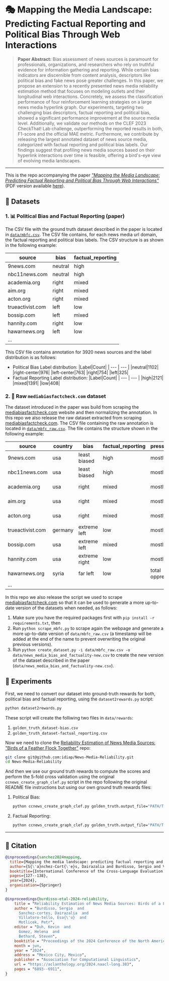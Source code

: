 # :performing_arts: Mapping the Media Landscape: Predicting Factual Reporting and Political Bias Through Web Interactions

> **Paper Abstract:** Bias assessment of news sources is paramount for professionals, organizations, and researchers who rely on truthful evidence for information gathering and reporting. While certain bias indicators are discernible from content analysis, descriptors like political bias and fake news pose greater challenges. In this paper, we propose an extension to a recently presented news media reliability estimation method that focuses on modeling outlets and their longitudinal web interactions. Concretely, we assess the classification performance of four reinforcement learning strategies on a large news media hyperlink graph. Our experiments, targeting two challenging bias descriptors, factual reporting and political bias, showed a significant performance improvement at the source media level. Additionally, we validate our methods on the CLEF 2023 CheckThat! Lab challenge, outperforming the reported results in both, F1-score and the official MAE metric. Furthermore, we contribute by releasing the largest annotated dataset of news source media, categorized with factual reporting and political bias labels. Our findings suggest that profiling news media sources based on their hyperlink interactions over time is feasible, offering a bird's-eye view of evolving media landscapes.
---

This is the repo accompanying the paper [_"Mapping the Media Landscape: Predicting Factual Reporting and Political Bias Through Web Interactions"_](https://link.springer.com/chapter/10.1007/978-3-031-71736-9_7) (PDF version available [here](https://publications.idiap.ch/attachments/papers/2024/Sanchez-Cortes_CLEF2024_2024.pdf)).

## :bookmark_tabs: Datasets

### 1. :bar_chart: Political Bias and Factual Reporting (paper)

The CSV file with the ground truth dataset described in the paper is located in [`data/mbfc.csv`](data/mbfc.csv). The CSV file contains, for each news media url domain, the factual reporting and political bias labels. The CSV structure is as shown in the following example:

|source|bias|factual_reporting|
| --- | --- | --- |
|9news.com|neutral|high|
|nbc11news.com|neutral|high|
|academia.org|right|mixed|
|aim.org|right|mixed|
|acton.org|right|mixed|
|trueactivist.com|left|low|
|bossip.com|left|mixed|
|hannity.com|right|low|
|hawarnews.org|left|low|
|...|||

This CSV file contains annotation for 3920 news sources and the label distribution is as follows:
- Political Bias Label distribution:
    |Label|Count|
    | --- | --- |
    |neutral|1102|
    |right-center|976|
    |left-center|763|
    |right|754|
    |left|325|
- Factual Reporting Label distribution:
    |Label|Count|
    | --- | --- |
    |high|2121|
    |mixed|1391|
    |low|408|

### 2. :newspaper: Raw `mediabiasfactcheck.com` dataset

The dataset introduced in the paper was build from scraping the [mediabiasfactcheck.com](https://mediabiasfactcheck.com) website and then normalizing the annotation. In this repo we also release the raw dataset extracted from scraping [mediabiasfactcheck.com](https://mediabiasfactcheck.com). The CSV file containing the raw annotation is located in [`data/mbfc_raw.csv`](data/mbfc_raw.csv). The file contains the structure shown in the following example:

|source|country|bias|factual_reporting|press_freedom|media_type|popularity|mbfc_credibility_rating|
|---|---|---|---|---|---|---|---|
|9news.com|usa|least biased|high|mostly free|tv station|high traffic|high credibility|
|nbc11news.com|usa|least biased|high|mostly free|tv station|medium traffic|high credibility|
|academia.org|usa|right|mixed|mostly free|organization/foundation|minimal traffic|medium credibility|
|aim.org|usa|right|mixed|mostly free|organization/foundation|minimal traffic|low credibility|
|acton.org|usa|right|mixed|mostly free|organization/foundation|minimal traffic|medium credibility|
|trueactivist.com|germany|extreme left|low|mostly free|website|minimal traffic|low credibility|
|bossip.com|usa|extreme left|mixed|mostly free|magazine|high traffic|low credibility|
|hannity.com|usa|extreme right|low|mostly free|website|medium traffic|low credibility|
|hawarnews.org|syria|far left|low|total oppression|news agency|medium traffic|low credibility|
|...||||||||

In this repo we also release the script we used to scrape [mediabiasfactcheck.com](https://mediabiasfactcheck.com) so that it can be used to generate a more up-to-date version of the datasets when needed, as follows:
1. Make sure you have the required packages first with `pip install -r requirements.txt`, then
1. Run `python scrape_mbfc.py` to scrape again the webpage and generate a more up-to-date version of `data/mbfc_raw.csv` (a timestamp will be added at the end of the name to prevent overwriting the original previous versions).
2. Run `python create_dataset.py -i data/mbfc_raw.csv -o data/news_media_bias_and_factuality-new.csv` to create the new version of the dataset described in the paper (`data/news_media_bias_and_factuality-new.csv`).

## :microscope: Experiments

First, we need to convert our dataset into ground-truth rewards for both, political bias and factual reporting, using the `dataset2rewards.py` script:
```bash
python dataset2rewards.py
```
These script will create the folliwing two files in `data/rewards`:
1. `golden_truth_dataset-bias.csv`
2. `golden_truth_dataset-factual_reporting.csv`

Now we need to clone the [Reliability Estimation of News Media Sources: "Birds of a Feather Flock Together"](https://github.com/idiap/News-Media-Reliability) repo:
```bash
git clone git@github.com:idiap/News-Media-Reliability.git
cd News-Media-Reliability
```
And then we use our ground truth rewards to compute the scores and perform the 5-fold cross validation using the original `ccnews_create_graph_clef.py` script in the repo following the original README file instructions but using our own ground truth rewards files:
1. Political Bias:
    ```bash
    python ccnews_create_graph_clef.py golden_truth.output_file="PATH/TO/golden_truth_dataset-bias.csv"
    ```
2. Factual Reporting:
    ```bash
    python ccnews_create_graph_clef.py golden_truth.output_file="PATH/TO/golden_truth_dataset-factual_reporting.csv"
    ```

---
## :speech_balloon: Citation

```bibtex
@inproceedings{sanchez2024mapping,
  title={Mapping the media landscape: predicting factual reporting and political bias through web interactions},
  author={S{\'a}nchez-Cort{\'e}s, Dairazalia and Burdisso, Sergio and Villatoro-Tello, Esa{\'u} and Motlicek, Petr},
  booktitle={International Conference of the Cross-Language Evaluation Forum for European Languages},
  pages={127--138},
  year={2024},
  organization={Springer}
}

@inproceedings{burdisso-etal-2024-reliability,
    title = "Reliability Estimation of News Media Sources: Birds of a Feather Flock Together",
    author = "Burdisso, Sergio  and
      Sanchez-cortes, Dairazalia  and
      Villatoro-tello, Esa{\'u}  and
      Motlicek, Petr",
    editor = "Duh, Kevin  and
      Gomez, Helena  and
      Bethard, Steven",
    booktitle = "Proceedings of the 2024 Conference of the North American Chapter of the Association for Computational Linguistics: Human Language Technologies (Volume 1: Long Papers)",
    month = jun,
    year = "2024",
    address = "Mexico City, Mexico",
    publisher = "Association for Computational Linguistics",
    url = "https://aclanthology.org/2024.naacl-long.383",
    pages = "6893--6911",
}
```
